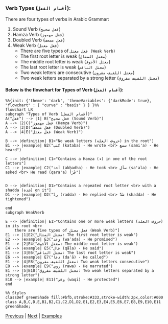 ### Verb Types (`أقسام الفعل`):
There are four types of verbs in Arabic Grammar:
1. Sound Verb (`فعل صحيح`)
2. Hamza Verb (`فعل مهموز`)
3. Doubled Verb (`فعل مضعف`)
4. Weak Verb (`فعل معتل`)
   - There are five types of `فعل معتل (Weak Verb)`
   - The first root letter is weak (`معتل المثال`)
   - The middle root letter is weak (`معتل الأجوف`)
   - The last root letter is weak (`معتل الناقص`)
   - Two weak letters are consecutive (`معتل اللفيف مقرون`)
   - Two weak letters separated by a strong letter (`معتل اللفيف مفروق`)

#### Below is the flowchart for Types of Verb (`أقسام الفعل`):

```mermaid
%%{init: {'theme': 'dark', 'themeVariables': {'darkMode': true}, "flowchart" : { "curve" : "basis" } } }%%
flowchart LR
subgraph "Types of Verb (أقسام الفعل)"
A("فعل") --> |1| B("فعل صحيح (Sound Verb)")
A --> |2|C("فعل مهموز (Hamza Verb)")
A --> |3|D("فعل مضعف (Doubled Verb)")
A --> |4|E("فعل معتل (Weak Verb)")

B --> |definition| B1>"No weak letters (حروف العلة) in the root"]
B1 --> |example| B2("كتب (kataba) - He wrote <br> سمع (sami'a) - He heard")

C --> |definition| C1>"Contains a Hamza (ء) in one of the root letters"]
C1 --> |example| C2("أخذ (akhadha) - He took <br> سأل (sa'ala) - He asked <br> He read (qara'a) قَرَأَ")


D --> |definition| D1>"Contains a repeated root letter <br> with a shadda (شدة) on it"]
D1 --> |example| D2("ردّ (radda) - He replied <br> شَدَّ (shadda) - He tightened")

end
subgraph WeakVerb

E --> |definition| E1>"Contains one or more weak letters (حروف العلة) in its root <br>
    there are five types of فعل معتل (Weak Verb)"]
E1 --> |1|E2("معتل المثال: The first root letter is weak")
E2 --> |example| E3("وعد (waʿada) - He promised")
E1 --> |2|E4("معتل الأجوف: The middle root letter is weak")
E4 --> |example| E5("قال (qāla) - He said")
E1 --> |3|E6("معتل الناقص: The last root letter is weak")
E6 --> |example| E7("دعا (daʿā) - He called")
E1 --> |4|E8("معتل اللفيف مقرون: Two weak letters consecutive")
E8 --> |example| E9("روي (rawa) - He narrated")
E1 --> |5|E10("معتل اللفيف مفروق: Two weak letters separated by a strong letter")
E10 --> |example| E11("وقي (waqi) - He protected")
end

%% Styles
classDef greenShade fill:#bfb,stroke:#333,stroke-width:2px,color:#000
class A,B,C,D,E,B1,B2,C1,C2,D1,D2,E1,E2,E3,E4,E5,E6,E7,E8,E9,E10,E11 greenShade;
```

[Previous](../readme.md) | [Next](../different-tenses/readme.md) | [Examples](../examples.md)